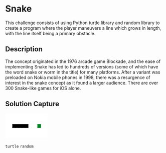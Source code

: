 # Snake

This challenge consists of using Python turtle library and random library to create a program where the player maneuvers a line which grows in length, with the line itself being a primary obstacle.

## Description

The concept originated in the 1976 arcade game Blockade, and the ease of implementing Snake has led to hundreds of versions (some of which have the word snake or worm in the title) for many platforms. After a variant was preloaded on Nokia mobile phones in 1998, there was a resurgence of interest in the snake concept as it found a larger audience. There are over 300 Snake-like games for iOS alone.

## Solution Capture

![Capture](capture.png?raw=true "Capture")

```turtle``` ```random```
